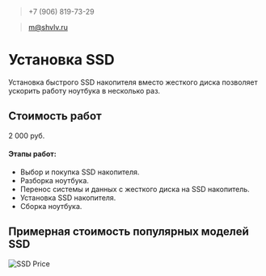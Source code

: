 > +7 (906) 819-73-29

> m@shvlv.ru

# Установка SSD

Установка быстрого SSD накопителя вместо жесткого диска позволяет ускорить работу ноутбука в несколько раз.

## Стоимость работ
2 000 руб. 

#### Этапы работ:

- Выбор и покупка SSD накопителя.
- Разборка ноутбука.
- Перенос системы и данных с жесткого диска на SSD накопитель.
- Установка SSD накопителя.
- Сборка ноутбука.

## Примерная стоимость популярных моделей SSD
![SSD Price](https://shvlv.ru/ssd_price.png)
